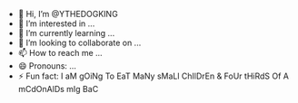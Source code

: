 - 👋 Hi, I’m @YTHEDOGKING
- 👀 I’m interested in ...
- 🌱 I’m currently learning ...
- 💞️ I’m looking to collaborate on ...
- 📫 How to reach me ...
- 😄 Pronouns: ...
- ⚡ Fun fact: I aM gOiNg To EaT MaNy sMaLl ChIlDrEn & FoUr tHiRdS Of A mCdOnAlDs mIg BaC

<!---
YTHEDOGKING/YTHEDOGKING is a ✨ special ✨ repository because its `README.md` (this file) appears on your GitHub profile.
You can click the Preview link to take a look at your changes.
--->
